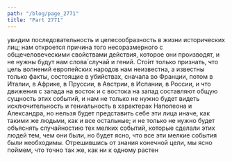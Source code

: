 ```yaml
---
path: "/blog/page_2771"
title: "Part 2771"
---
```


 увидим последовательность и целесообразность в жизни исторических лиц; нам откроется причина того несоразмерного с общечеловеческими свойствами действия, которое они производят, и не нужны будут нам слова́ случай и гений.
Сто́ит только признать, что цель волнений европейских народов нам неизвестна, а известны только факты, состоящие в убийствах, сначала во Франции, потом в Италии, в Африке, в Пруссии, в Австрии, в Испании, в России, и что движения с запада на восток и с востока на запад составляют общую сущность этих событий, и нам не только не нужно будет видеть исключительность и гениальность в характерах Наполеона и Александра, но нельзя будет представить себе эти лица иначе, как такими же людьми, как и все остальные; и не только не нужно будет объяснять случайностию тех мелких событий, которые сделали этих людей тем, чем они были, но будет ясно, что все эти мелкие события были необходимы.
Отрешившись от знания конечной цели, мы ясно поймем, что точно так же, как ни к одному растен
